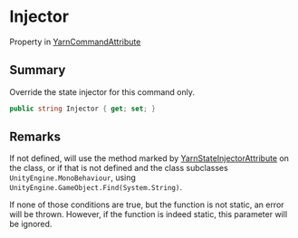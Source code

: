 # Injector

Property in [YarnCommandAttribute](yarn.unity.yarncommandattribute.md)

## Summary

Override the state injector for this command only.

```csharp
public string Injector { get; set; }
```

## Remarks

If not defined, will use the method marked by [YarnStateInjectorAttribute](yarn.unity.yarnstateinjectorattribute.md) on the class, or if that is not defined and the class subclasses `UnityEngine.MonoBehaviour`, using `UnityEngine.GameObject.Find(System.String)`.

If none of those conditions are true, but the function is not static, an error will be thrown. However, if the function is indeed static, this parameter will be ignored.
